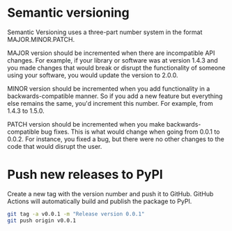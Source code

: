 # Semantic versioning

Semantic Versioning uses a three-part number system in the format MAJOR.MINOR.PATCH.

MAJOR version should be incremented when there are incompatible API changes. For example, if your library or software was at version 1.4.3 and you made changes that would break or disrupt the functionality of someone using your software, you would update the version to 2.0.0.

MINOR version should be incremented when you add functionality in a backwards-compatible manner. So if you add a new feature but everything else remains the same, you'd increment this number. For example, from 1.4.3 to 1.5.0.

PATCH version should be incremented when you make backwards-compatible bug fixes. This is what would change when going from 0.0.1 to 0.0.2. For instance, you fixed a bug, but there were no other changes to the code that would disrupt the user.

# Push new releases to PyPI

Create a new tag with the version number and push it to GitHub.
GitHub Actions will automatically build and publish the package to PyPI.

```bash
git tag -a v0.0.1 -m "Release version 0.0.1"
git push origin v0.0.1
```
